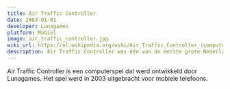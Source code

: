 ```yaml
---
title: Air Traffic Controller
date: 2003-01-01
developer: Lunagames
platform: Mobiel
image: air_traffic_controller.jpg
wiki_url: https://nl.wikipedia.org/wiki/Air_Traffic_Controller_(computerspel_uit_2003)
description: Air Traffic Controller was één van de eerste grote Nederlandse successen op mobiel.
---
```


Air Traffic Controller is een computerspel dat werd ontwikkeld door Lunagames. Het spel werd in 2003 uitgebracht voor mobiele telefoons.